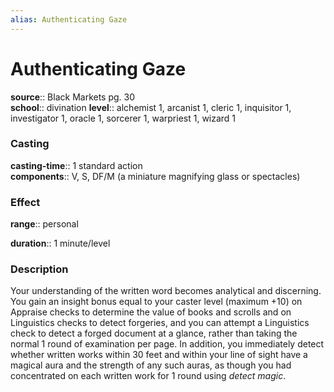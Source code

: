 ```yaml
---
alias: Authenticating Gaze
---
```


# Authenticating Gaze 

**source**:: Black Markets pg. 30  
**school**:: divination
**level**:: alchemist 1, arcanist 1, cleric 1, inquisitor 1, investigator 1, oracle 1, sorcerer 1, warpriest 1, wizard 1

### Casting 

**casting-time**:: 1 standard action  
**components**:: V, S, DF/M (a miniature magnifying glass or spectacles)

### Effect 

**range**:: personal  
  
**duration**:: 1 minute/level

### Description 

Your understanding of the written word becomes analytical and discerning. You gain an insight bonus equal to your caster level (maximum +10) on Appraise checks to determine the value of books and scrolls and on Linguistics checks to detect forgeries, and you can attempt a Linguistics check to detect a forged document at a glance, rather than taking the normal 1 round of examination per page. In addition, you immediately detect whether written works within 30 feet and within your line of sight have a magical aura and the strength of any such auras, as though you had concentrated on each written work for 1 round using *detect magic*.
